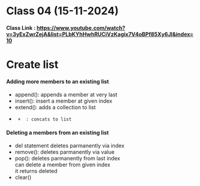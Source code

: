 # Class 04 (15-11-2024)
#### Class Link : https://www.youtube.com/watch?v=3yExZwrZejA&list=PLbKYhHwhRUCiVzKagix7V4oBPf85Xy6Jl&index=10
# Create list
#### Adding more members to an existing list
- append(): appends a member at very last 
- insert(): insert a member at given index
- extend(): adds a collection to list
-      +  : concats to list
#### Deleting a members from an existing list
- del statement deletes parmanently via index
- remove():  deletes parmanently via value
- pop():    deletes parmanently from last index   
              can delete a member from given index              
              it returns deleted
- clear()
